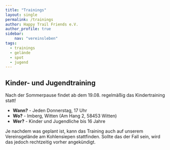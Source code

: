 ```yaml
---
title: "Trainings"
layout: single
permalink: /trainings
author: Happy Trail Friends e.V.
author_profile: true
sidebar:
    nav: "vereinsleben"
tags:
  - trainings
  - gelände
  - spot
  - jugend
---
```


## Kinder- und Jugendtraining
Nach der Sommerpause findet ab dem 19.08. regelmäßig das Kindertraining statt!

* **Wann?** - Jeden Donnerstag, 17 Uhr
* **Wo?** - Imberg, Witten (Am Hang 2, 58453 Witten)
* **Wer?** - Kinder und Jugendliche bis 16 Jahre

Je nachdem was geplant ist, kann das Training auch auf unserem Vereinsgelände am Kohlensiepen stattfinden. Sollte das der Fall sein, wird das jedoch rechtzeitig vorher angekündigt.